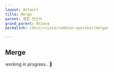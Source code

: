 ```yaml
---
layout: default
title: Merge
parent: 결합 연산자
grand_parent: RxJava
permalink: /docs/rxjava/combine-operator/merge/

---
```


## Merge



working in progress.. 🚧